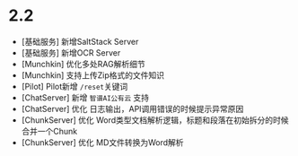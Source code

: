 # 2.2

* [基础服务] 新增SaltStack Server
* [基础服务] 新增OCR Server
* [Munchkin] 优化多处RAG解析细节
* [Munchkin] 支持上传Zip格式的文件知识
* [Pilot] Pilot新增 `/reset`关键词
* [ChatServer] 新增 `智谱AI公有云` 支持
* [ChatServer] 优化 日志输出，API调用错误的时候提示异常原因
* [ChunkServer] 优化 Word类型文档解析逻辑，标题和段落在初始拆分的时候合并一个Chunk
* [ChunkServer] 优化 MD文件转换为Word解析
